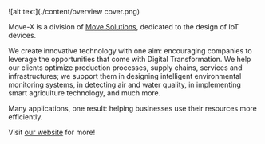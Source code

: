![alt text](./content/overview cover.png)

Move-X is a division of [Move Solutions](https://www.movesolutions.it/), dedicated to the design of IoT devices. 

We create innovative technology with one aim: encouraging companies to leverage the opportunities that come with Digital Transformation. We help our clients optimize production processes, supply chains, services and infrastructures; we support them in designing intelligent environmental monitoring systems, in detecting air and water quality, in implementing smart agriculture technology, and much more. 

Many applications, one result: helping businesses use their resources more efficiently.

Visit [our website](https://www.move-x.it/) for more!
